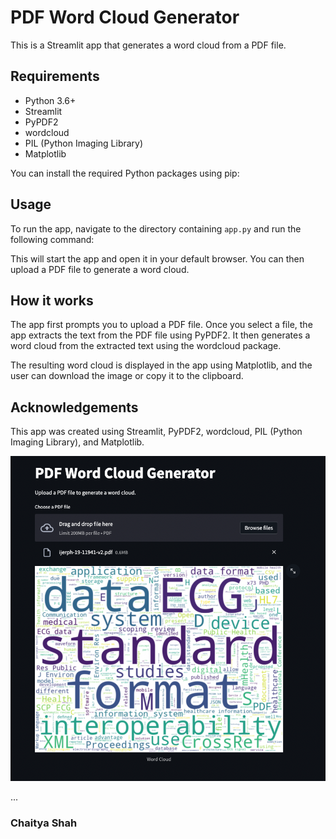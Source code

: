 
# PDF Word Cloud Generator

This is a Streamlit app that generates a word cloud from a PDF file.

## Requirements

- Python 3.6+
- Streamlit
- PyPDF2
- wordcloud
- PIL (Python Imaging Library)
- Matplotlib

You can install the required Python packages using pip:



## Usage

To run the app, navigate to the directory containing `app.py` and run the following command:


This will start the app and open it in your default browser. You can then upload a PDF file to generate a word cloud.

## How it works

The app first prompts you to upload a PDF file. Once you select a file, the app extracts the text from the PDF file using PyPDF2. It then generates a word cloud from the extracted text using the wordcloud package.

The resulting word cloud is displayed in the app using Matplotlib, and the user can download the image or copy it to the clipboard.

## Acknowledgements

This app was created using Streamlit, PyPDF2, wordcloud, PIL (Python Imaging Library), and Matplotlib.


![Word cloud example](/Sample.png)


...


### Chaitya Shah
